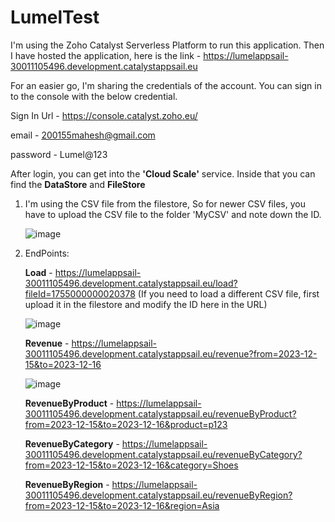 # LumelTest

I'm using the Zoho Catalyst Serverless Platform to run this application. Then I have hosted the application, here is the link - https://lumelappsail-30011105496.development.catalystappsail.eu

For an easier go, I'm sharing the credentials of the account. You can sign in to the console with the below credential.

Sign In Url - https://console.catalyst.zoho.eu/

email - 200155mahesh@gmail.com

password - Lumel@123

After login, you can get into the **'Cloud Scale'** service. Inside that you can find the **DataStore** and **FileStore**

1. I'm using the CSV file from the filestore, So for newer CSV files, you have to upload the CSV file to the folder 'MyCSV' and note down the ID.
   
   ![image](https://github.com/Mahesh552001/LumelTest/assets/68393025/2b88311d-25ae-4ad1-afd5-e5636e175a88)

2. EndPoints:
   
    **Load** -  https://lumelappsail-30011105496.development.catalystappsail.eu/load?fileId=1755000000020378 (If you need to load a different CSV file, first upload it in the filestore and modify the ID here in the URL)
   
   ![image](https://github.com/Mahesh552001/LumelTest/assets/68393025/02923623-5e01-4a49-a9f6-5cb76cb3537e)

   **Revenue** - https://lumelappsail-30011105496.development.catalystappsail.eu/revenue?from=2023-12-15&to=2023-12-16

   ![image](https://github.com/Mahesh552001/LumelTest/assets/68393025/c0845538-f896-4f07-9b06-1431860abc5f)

   **RevenueByProduct** - https://lumelappsail-30011105496.development.catalystappsail.eu/revenueByProduct?from=2023-12-15&to=2023-12-16&product=p123

   **RevenueByCategory** - https://lumelappsail-30011105496.development.catalystappsail.eu/revenueByCategory?from=2023-12-15&to=2023-12-16&category=Shoes

   **RevenueByRegion** - https://lumelappsail-30011105496.development.catalystappsail.eu/revenueByRegion?from=2023-12-15&to=2023-12-16&region=Asia


